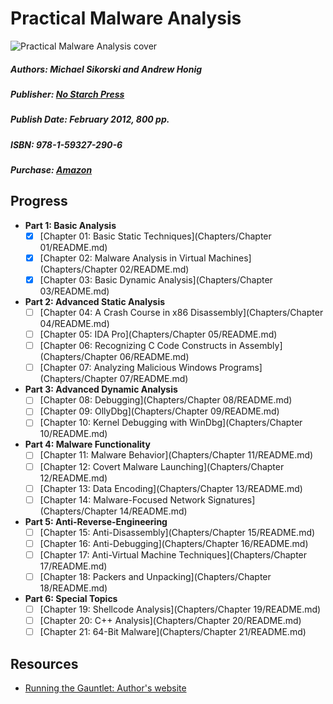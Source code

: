 # Practical Malware Analysis
![Practical Malware Analysis cover](./Images/practical_malware_analysis_cover.png)
##### Authors: Michael Sikorski and Andrew Honig
##### Publisher: [No Starch Press](https://www.nostarch.com/malware)
##### Publish Date: February 2012, 800 pp.
##### ISBN: 978-1-59327-290-6
##### Purchase: [Amazon](https://www.amazon.com/dp/1593272901/)

## Progress

- **Part 1: Basic Analysis**
  - [X] [Chapter 01: Basic Static Techniques](Chapters/Chapter 01/README.md)
  - [X] [Chapter 02: Malware Analysis in Virtual Machines](Chapters/Chapter 02/README.md)
  - [X] [Chapter 03: Basic Dynamic Analysis](Chapters/Chapter 03/README.md)
- **Part 2: Advanced Static Analysis**
  - [ ] [Chapter 04: A Crash Course in x86 Disassembly](Chapters/Chapter 04/README.md)
  - [ ] [Chapter 05: IDA Pro](Chapters/Chapter 05/README.md)
  - [ ] [Chapter 06: Recognizing C Code Constructs in Assembly](Chapters/Chapter 06/README.md)
  - [ ] [Chapter 07: Analyzing Malicious Windows Programs](Chapters/Chapter 07/README.md)
- **Part 3: Advanced Dynamic Analysis**
  - [ ] [Chapter 08: Debugging](Chapters/Chapter 08/README.md)
  - [ ] [Chapter 09: OllyDbg](Chapters/Chapter 09/README.md)
  - [ ] [Chapter 10: Kernel Debugging with WinDbg](Chapters/Chapter 10/README.md)
- **Part 4: Malware Functionality**
  - [ ] [Chapter 11: Malware Behavior](Chapters/Chapter 11/README.md)
  - [ ] [Chapter 12: Covert Malware Launching](Chapters/Chapter 12/README.md)
  - [ ] [Chapter 13: Data Encoding](Chapters/Chapter 13/README.md)
  - [ ] [Chapter 14: Malware-Focused Network Signatures](Chapters/Chapter 14/README.md)
- **Part 5: Anti-Reverse-Engineering**
  - [ ] [Chapter 15: Anti-Disassembly](Chapters/Chapter 15/README.md)
  - [ ] [Chapter 16: Anti-Debugging](Chapters/Chapter 16/README.md)
  - [ ] [Chapter 17: Anti-Virtual Machine Techniques](Chapters/Chapter 17/README.md)
  - [ ] [Chapter 18: Packers and Unpacking](Chapters/Chapter 18/README.md)
- **Part 6: Special Topics**
  - [ ] [Chapter 19: Shellcode Analysis](Chapters/Chapter 19/README.md)
  - [ ] [Chapter 20: C++ Analysis](Chapters/Chapter 20/README.md)
  - [ ] [Chapter 21: 64-Bit Malware](Chapters/Chapter 21/README.md)

## Resources
  - [Running the Gauntlet: Author's website](http://practicalmalwareanalysis.com/)
